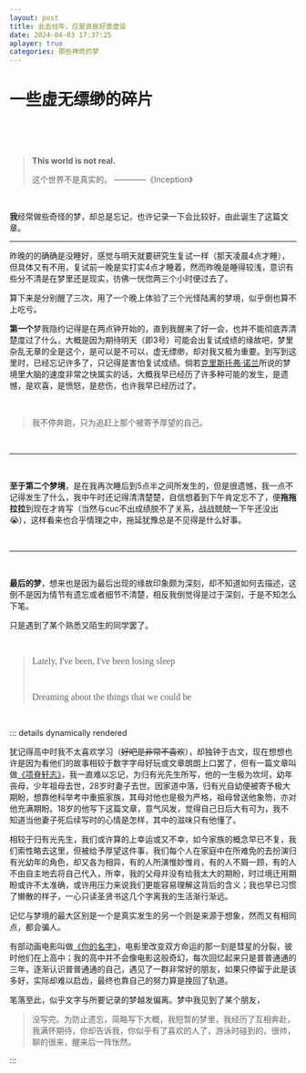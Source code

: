 ```yaml
---
layout: post
title: 此去经年，应是良辰好景虚设
date: 2024-04-03 17:37:25
aplayer: true
categories: 那些神奇的梦
---
```




# 一些虚无缥缈的碎片

<br>

<meting-js
 id="1374489910"
 server="netease"
 type="song"
 autoplay="false"
 theme="#C20C0C">
</meting-js>

<br>

>**This world is not real.**
>
>这个世界不是真实的。                                          ————《Inception》



<br>

**我**经常做些奇怪的梦，却总是忘记，也许记录一下会比较好，由此诞生了这篇文章。



---



昨晚的的确确是没睡好，感觉与明天就要研究生复试一样（那天凌晨4点才睡），但具体又有不用，复试前一晚是实打实4点才睡着，然而昨晚是睡得较浅，意识有些分不清是在梦里还是现实，彷佛一恍惚两三个小时便过去了。

算下来是分别醒了三次，用了一个晚上体验了三个光怪陆离的梦境，似乎倒也算不上吃亏。



**第一个**梦我隐约记得是在两点钟开始的，直到我醒来了好一会，也并不能彻底弄清楚度过了什么，大概是因为期待明天（即3号）可能会出复试成绩的缘故吧，梦里杂乱无章的全是这个，是可以是不可以，虚无缥缈，却对我又极为重要。到写到这里时，已经忘记许多了，只记得是害怕复试成绩。倘若[克里斯托弗·诺兰](https://baike.baidu.com/item/%e5%85%8b%e9%87%8c%e6%96%af%e6%89%98%e5%bc%97%c2%b7%e8%af%ba%e5%85%b0/5306405)所说的梦境里大脑的速度非常之快属实的话，大概我早已经历了许多种可能的发生，是遗憾，是欢喜，是愤怒，是悲伤，也许我早已经历过了。

<br>

>
>
>我不停奔跑，只为追赶上那个被寄予厚望的自己。

<br>

---

<br>

**至于第二个梦境**，是在我再次睡后到5点半之间所发生的，但是很遗憾，我一点不记得发生了什么，我中午时还记得清清楚楚，自信想着到下午肯定忘不了，便**拖拖拉拉**到现在才肯写（当然与cuc不出成绩脱不了关系，战战兢兢一下午还没出😭），这样看来也合乎情理之中，拖延犹豫总是不见得是什么好事。

<br>

---

<br>

**最后的梦**，想来也是因为最后出现的缘故印象颇为深刻，却不知道如何去描述，这倒不是因为情节有遗忘或者细节不清楚，相反我倒觉得是过于深刻，于是不知怎么下笔。

只是遇到了某个熟悉又陌生的同学罢了。

<br>

><font face="Georgia" size="3">Lately, I've been, I've been losing sleep</font>
>
><br>  
>
><font face="Georgia" size="3">Dreaming about the things that we could be</font>

<br>



<!-- valaxy-encrypt-start:gaoshuyu --> 

::: details dynamically rendered

犹记得高中时我不太喜欢学习（~~好吧是非常不喜欢~~），却独钟于古文，现在想想也许是因为看他们的故事相较于数字字母好玩或文章朗朗上口罢了，但有一篇文章叫做[《项脊轩志》](https://baike.baidu.com/item/%E9%A1%B9%E8%84%8A%E8%BD%A9%E5%BF%97/1225478)，我一直难以忘记，为归有光先生所写，他的一生极为坎坷，幼年丧母，少年祖母去世，28岁时妻子去世。因家道中落，归有光自幼便被寄予极大期盼，想靠他科举考中重振家族，其母对他也是极为严格，祖母曾送他象笏，亦对他充满期盼。18岁的他写下这篇文章，意气风发，觉得自己日后大有可为，我不知道当他妻子死后续写时的心情是怎样，其中的滋味只有他懂了。

相较于归有光先生，我们或许算的上幸运或又不幸，如今家族的概念早已不复，我们索性略去这里，但被给予厚望这件事，我们每个人在家庭中在所难免的去扮演归有光幼年的角色，却又各为相异，有的人所演惟妙惟肖，有的人不屑一顾，有的人不由自主地去将自己代入，所幸，我的父母并没有给我太大的期盼，时过境迁用期盼或许不太准确，或许用压力来说我们更能容易理解这背后的含义；我也早已习惯了懒散的样子，一心只读圣贤书这几个字离我的生活渐行渐远。

记忆与梦境的最大区别是一个是真实发生的另一个则是来源于想象，然而又有相同点，都会骗人。

有部动画电影叫做[《你的名字》](https://baike.baidu.com/item/%E4%BD%A0%E7%9A%84%E5%90%8D%E5%AD%97%E3%80%82/19127928)，电影里改变双方命运的那一刻是彗星的分裂，彼时他们在上高中；我的高中并不会像电影这般奇幻，每次回忆起来只是普普通通的三年，逐渐认识普普通通的自己，遇见了一群非常好的朋友，如果只停留于此是该多好，实际却难以启齿，最终也靠自己的努力算是挽回了轨道。

笔落至此，似乎文字与所要记录的梦越发偏离。梦中我见到了某个朋友，

>
>
>没写完。为防止遗忘，简略写下大概，我短暂的梦里，我经历了互相奔赴，我满怀期待，你却告诉我，你似乎有了喜欢的人了，游泳时碰到的，很帅，聊的很来，醒来后一阵怅然。

  :::

<!-- valaxy-encrypt-end -->





